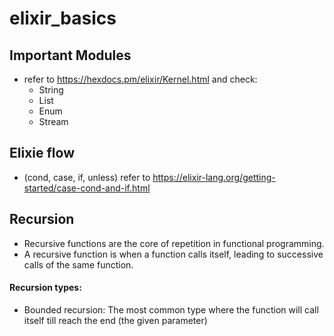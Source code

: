 # elixir_basics

## Important Modules ##
* refer to https://hexdocs.pm/elixir/Kernel.html and check:
  - String
  - List
  - Enum
  - Stream

## Elixie flow ##
* (cond, case, if, unless) refer to https://elixir-lang.org/getting-started/case-cond-and-if.html  


## Recursion ##
* Recursive functions are the core of repetition in functional programming. 
* A recursive function is when a function calls itself, leading to successive calls of the same function.

#### Recursion types:
  - Bounded recursion: The most common type where the function will call
    itself till reach the end (the given parameter)